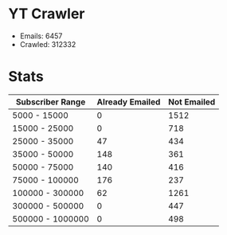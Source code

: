 # YT Crawler
- Emails: 6457
- Crawled: 312332

# Stats
| Subscriber Range  | Already Emailed | Not Emailed |
|-------|-------|-------|
| 5000 - 15000 | 0 | 1512 |
| 15000 - 25000 | 0 | 718 |
| 25000 - 35000 | 47 | 434 |
| 35000 - 50000 | 148 | 361 |
| 50000 - 75000 | 140 | 416 |
| 75000 - 100000 | 176 | 237 |
| 100000 - 300000 | 62 | 1261 |
| 300000 - 500000 | 0 | 447 |
| 500000 - 1000000 | 0 | 498 |
